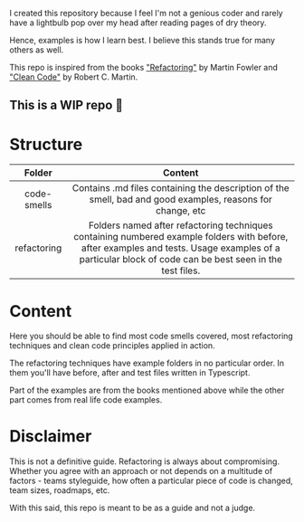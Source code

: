 I created this repository because I feel I'm not a genious coder and rarely have a lightbulb pop over my head after reading pages of dry theory.

Hence, examples is how I learn best. I believe this stands true for many others as well.

This repo is inspired from the books ["Refactoring"](https://www.amazon.fr/Refactoring-Improving-Design-Existing-Code/dp/0134757599/ref=sr_1_1?__mk_fr_FR=%C3%85M%C3%85%C5%BD%C3%95%C3%91&keywords=refactoring&qid=1563025987&s=gateway&sr=8-1) by Martin Fowler and ["Clean Code"](https://www.amazon.fr/Clean-Code-Handbook-Software-Craftsmanship/dp/0132350882/ref=sr_1_1?__mk_fr_FR=%C3%85M%C3%85%C5%BD%C3%95%C3%91&keywords=clean+code&qid=1563026066&s=gateway&sr=8-1) by Robert C. Martin.


## This is a WIP repo 🦐

# Structure
**Folder** | **Content**
:---: | :---:
code-smells | Contains .md files containing the description of the smell, bad and good examples, reasons for change, etc
refactoring | Folders named after refactoring techniques containing numbered example folders with before, after examples and tests. Usage examples of a particular block of code can be best seen in the test files.

# Content
Here you should be able to find most code smells covered, most refactoring techniques and clean code principles applied in action.

The refactoring techniques have example folders in no particular order. In them you'll have before, after and test files written in Typescript.

Part of the examples are from the books mentioned above while the other part comes from real life code examples.

# Disclaimer
This is not a definitive guide. Refactoring is always about compromising. Whether you agree with an approach or not depends on a multitude of factors - teams styleguide, how often a particular piece of code is changed, team sizes, roadmaps, etc.

With this said, this repo is meant to be as a guide and not a judge.
